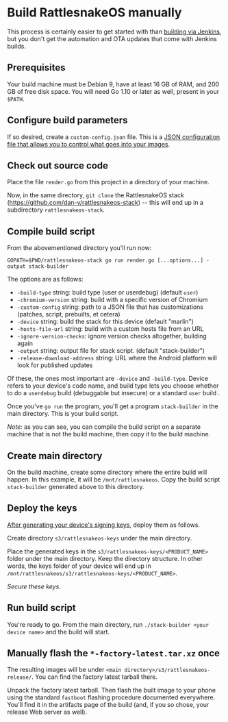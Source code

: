 # Build RattlesnakeOS manually

This process is certainly easier to get started with than [building via Jenkins](jenkins.md), but you don't get the automation and OTA updates that come with Jenkins builds.

## Prerequisites

Your build machine must be Debian 9, have at least 16 GB of RAM, and 200 GB of free disk space.  You will need Go 1.10 or later as well, present in your `$PATH`.

## Configure build parameters

If so desired, create a `custom-config.json` file.  This is a [JSON configuration file that allows you to control what goes into your images](customconfig.md).

## Check out source code

Place the file `render.go` from this project in a directory of your machine.

Now, in the same directory, `git clone` the RattlesnakeOS stack (https://github.com/dan-v/rattlesnakeos-stack) -- this will end up in a subdirectory `rattlesnakeos-stack`.

## Compile build script

From the abovementioned directory you'll run now:

```
GOPATH=$PWD/rattlesnakeos-stack go run render.go [...options...] -output stack-builder
```

The options are as follows:

*  `-build-type` string: build type (user or userdebug) (default `user`)
*  `-chromium-version` string: build with a specific version of Chromium
*  `-custom-config` string: path to a JSON file that has customizations (patches, script, prebuilts, et cetera) 
*  `-device` string: build the stack for this device (default "marlin")
*  `-hosts-file-url` string: build with a custom hosts file from an URL
*  `-ignore-version-checks`: ignore version checks altogether, building again
*  `-output` string: output file for stack script. (default "stack-builder")
*  `-release-download-address` string: URL where the Android platform will look for published updates

Of these, the ones most important are `-device` and `-build-type`.  Device refers to your device's code name, and build type lets you choose whether to do a `userdebug` build (debuggable but insecure) or a standard `user` build .

Once you've `go run` the program, you'll get a program `stack-builder` in the main directory.  This is your build script.

*Note:* as you can see, you can compile the build script on a separate machine that is not the build machine, then copy it to the build machine.

## Create main directory

On the build machine, create some directory where the entire build will happen.  In this example, it will be `/mnt/rattlesnakeos`.  Copy the build script `stack-builder` generated above to this directory.

## Deploy the keys

[After generating your device's signing keys](signingkeys.md), deploy them as follows.

Create directory `s3/rattlesnakeos-keys` under the main directory.

Place the generated keys in the `s3/rattlesnakeos-keys/<PRODUCT_NAME>` folder under the main directory.  Keep the directory structure.  In other words, the keys folder of your device will end up in `/mnt/rattlesnakeos/s3/rattlesnakeos-keys/<PRODUCT_NAME>`.

*Secure these keys*.

## Run build script

You're ready to go.  From the main directory, run `./stack-builder <your device name>` and the build will start.

## Manually flash the `*-factory-latest.tar.xz` once

The resulting images will be under `<main directory>/s3/rattlesnakeos-release/`.  You can find the factory latest tarball there.

Unpack the factory latest tarball.  Then flash the built image to your phone using the standard `fastboot` flashing procedure documented everywhere.  You'll find it in the artifacts page of the build (and, if you so chose, your release Web server as well).

